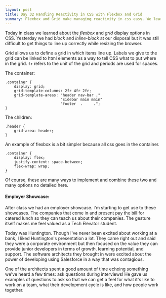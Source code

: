 ```yaml
---
layout: post
title: Day 32 Handling Reactivity in CSS with Flexbox and Grid
summary: Flexbox and Grid make managing reactivity in css easy. We learned all about it today while designing a fall festival website. Employer showcase at lunch. 
---
```


Today in class we learned about the *flexbox* and *grid* display options in CSS. Yesterday we had *block* and *inline-block* at our disposal but it was still difficult to get things to line up correctly while resizing the browser.

Grid allows us to define a grid in which items line up. Labels we give to the grid can be linked to html elements as a way to tell CSS what to put where in the grid. `fr` refers to the unit of the grid and periods are used for spaces.

The container:
```
.container {
    display: grid;
    grid-template-columns: 2fr 4fr 2fr;
    grid-template-areas: "header nav-bar ."
                         "sidebar main main"
                         "footer  .     .";
}
```

The children:
```
.header {
    grid-area: header;
}
```

An example of flexbox is a bit simpler because all css goes in the container. 
```
.container {
    display: flex;
    justify-content: space-between;
    flex-wrap: wrap;
}
```

Of course, these are many ways to implement and combine these two and many options no detailed here.

#### Employer Showcase:
After class we had an employer showcase. I'm starting to get use to these showcases. The companies that come in and present pay the bill for catered lunch so they can teach us about their companies. The gesture itself makes me feel valued as a Tech Elevator student. 

Today was Huntington. Though I've never been excited about working at a bank, I liked Huntington's presentation a lot. They came right out and said they were a corporate environment but then focused on the value they can provide junior developers in terms of growth, learning potential, and support. The software architects they brought in were excited about the power of developing using Salesforce in a way that was contagious. 

One of the architects spent a good amount of time echoing something we've heard a few times: ask questions during interviews! He gave us examples of questions to ask so that we can get a feel for what it's like to work on a team, what their development cycle is like, and how people work together.
